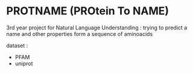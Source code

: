 # PROTNAME (PROtein To NAME)
3rd year project for Natural Language Understanding : trying to predict a name and other properties form a sequence of aminoacids


dataset : 
- PFAM
- uniprot
